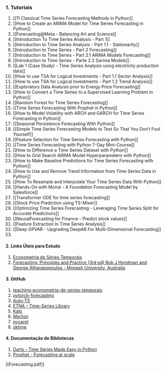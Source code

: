 ### 1. Tutoriais

1. [[11 Classical Time Series Forecasting Methods in Python]]
2. [[How to Create an ARIMA Model for Time Series Forecasting in Python]]
3. [[Forecasting@Meta - Balancing Art and Science]]
4. [[Introduction To Time Series Analysis - Part 1]]
5. [[Introduction to Time Series Analysis - Part 1.1 -  Stationarity]]
6. [[Introduction to Time Series - Part 2 Forecasting]]
7. [[Introduction to Time Series - Part 2.1 ARIMA Models Forecasting]]
8. [[Introduction to Time Series - Parte 2.2 Sarima Models]]
9. [[Lab 1 (Case Study) - Time Series Analysis using electricity production data]]
10. [[How to use TSA for Logical Investments - Part 1.1 Sector Analysis]]
11. [[How to use TSA for Logical Investments - Part 1.2 Trend Analysis]]
12. [[Exploratory Data Analysis prior to Energy Price Forecasting]]
14. [[How to Convert a Time Series to a Supervised Learning Problem in Python]]
15. [[Random Forest for Time Series Forecasting]]
16. [[Time Series Forecasting With Prophet in Python]]
17. [[How to Model Volatility with ARCH and GARCH for Time Series Forecasting in Python]]
18. [[Seasonal Persistence Forecasting With Python]]
19. [[Simple Time Series Forecasting Models to Test So That You Don’t Fool Yourself]]
20. [[Feature Selection for Time Series Forecasting with Python]]
21. [[Time Series Forecasting with Python 7-Day Mini-Course]]
22. [[How to Difference a Time Series Dataset with Python]]
23. [[How to Grid Search ARIMA Model Hyperparameters with Python]]
24. [[How to Make Baseline Predictions for Time Series Forecasting with Python]]
25. [[How to Use and Remove Trend Information from Time Series Data in Python]]
26. [[How To Resample and Interpolate Your Time Series Data With Python]]
27. [[Hands-On with Moirai - A Foundation Forecasting Model by Salesforce]]
28. [[Transformer ODE for time series forecasting]]
29. [[Stock Price Prediction using TS-Mixer]]
30. [[Optimizing Time Series Forecasting - Leveraging Time Series Split for Accurate Predictions]]
31. [[NeuralForecasting for Finance - Predict stock values]]
32. [[Feature Extraction In Time Series Analysis]]
33. [[Deep GPVAR - Upgrading DeepAR For Multi-Dimensional Forecasting]]
34. 

#### 2. Links Úteis para Estudo

1. [Econometria de Séries Temporais](https://www.joaocostafilho.com/teaching/timeseries)
2. [Forecasting: Principles and Practice (3rd ed) Rob J Hyndman and George Athanasopoulos - Monash University, Australia](https://otexts.com/fpp3/)

#### 3. GitHub

1. [teaching-econometria-de-series-temporais](https://github.com/ubiratantavares/teaching-econometria-de-series-temporais)
2. [pytorch-forecasting](https://github.com/ubiratantavares/pytorch-forecasting)
3. [Auto-TS](https://github.com/ubiratantavares/Auto_TS)
4. [ETNA – Time-Series Library](https://github.com/ubiratantavares/etna)
5. [Kats](https://github.com/ubiratantavares/Kats)
6. [Merlion](https://github.com/ubiratantavares/Merlion)
7. [pycaret](https://github.com/ubiratantavares/pycaret)
8. [sktime](https://github.com/ubiratantavares/sktime)

#### 4. Documentação de Bibliotecas

1. [Darts - Time Series Made Easy in Python](https://unit8co.github.io/darts/)
2. [Prophet - Forecasting at scale](https://facebook.github.io/prophet/)


[[Forecasting.pdf]]


